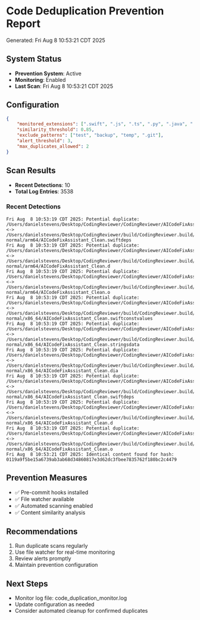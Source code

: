 # Code Deduplication Prevention Report
Generated: Fri Aug  8 10:53:21 CDT 2025

## System Status
- **Prevention System**: Active
- **Monitoring**: Enabled
- **Last Scan**: Fri Aug  8 10:53:21 CDT 2025

## Configuration
```json
{
    "monitored_extensions": [".swift", ".js", ".ts", ".py", ".java", ".kt"],
    "similarity_threshold": 0.85,
    "exclude_patterns": ["test", "backup", "temp", ".git"],
    "alert_threshold": 3,
    "max_duplicates_allowed": 2
}
```

## Scan Results
- **Recent Detections**:       10
- **Total Log Entries**:     3538

### Recent Detections
```
Fri Aug  8 10:53:19 CDT 2025: Potential duplicate: /Users/danielstevens/Desktop/CodingReviewer/CodingReviewer/AICodeFixAssistant_Clean.swift <-> /Users/danielstevens/Desktop/CodingReviewer/build/CodingReviewer.build/Debug/CodingReviewer.build/Objects-normal/arm64/AICodeFixAssistant_Clean.swiftdeps
Fri Aug  8 10:53:19 CDT 2025: Potential duplicate: /Users/danielstevens/Desktop/CodingReviewer/CodingReviewer/AICodeFixAssistant_Clean.swift <-> /Users/danielstevens/Desktop/CodingReviewer/build/CodingReviewer.build/Debug/CodingReviewer.build/Objects-normal/arm64/AICodeFixAssistant_Clean.d
Fri Aug  8 10:53:19 CDT 2025: Potential duplicate: /Users/danielstevens/Desktop/CodingReviewer/CodingReviewer/AICodeFixAssistant_Clean.swift <-> /Users/danielstevens/Desktop/CodingReviewer/build/CodingReviewer.build/Debug/CodingReviewer.build/Objects-normal/arm64/AICodeFixAssistant_Clean.o
Fri Aug  8 10:53:19 CDT 2025: Potential duplicate: /Users/danielstevens/Desktop/CodingReviewer/CodingReviewer/AICodeFixAssistant_Clean.swift <-> /Users/danielstevens/Desktop/CodingReviewer/build/CodingReviewer.build/Debug/CodingReviewer.build/Objects-normal/x86_64/AICodeFixAssistant_Clean.swiftconstvalues
Fri Aug  8 10:53:19 CDT 2025: Potential duplicate: /Users/danielstevens/Desktop/CodingReviewer/CodingReviewer/AICodeFixAssistant_Clean.swift <-> /Users/danielstevens/Desktop/CodingReviewer/build/CodingReviewer.build/Debug/CodingReviewer.build/Objects-normal/x86_64/AICodeFixAssistant_Clean.stringsdata
Fri Aug  8 10:53:19 CDT 2025: Potential duplicate: /Users/danielstevens/Desktop/CodingReviewer/CodingReviewer/AICodeFixAssistant_Clean.swift <-> /Users/danielstevens/Desktop/CodingReviewer/build/CodingReviewer.build/Debug/CodingReviewer.build/Objects-normal/x86_64/AICodeFixAssistant_Clean.dia
Fri Aug  8 10:53:19 CDT 2025: Potential duplicate: /Users/danielstevens/Desktop/CodingReviewer/CodingReviewer/AICodeFixAssistant_Clean.swift <-> /Users/danielstevens/Desktop/CodingReviewer/build/CodingReviewer.build/Debug/CodingReviewer.build/Objects-normal/x86_64/AICodeFixAssistant_Clean.swiftdeps
Fri Aug  8 10:53:19 CDT 2025: Potential duplicate: /Users/danielstevens/Desktop/CodingReviewer/CodingReviewer/AICodeFixAssistant_Clean.swift <-> /Users/danielstevens/Desktop/CodingReviewer/build/CodingReviewer.build/Debug/CodingReviewer.build/Objects-normal/x86_64/AICodeFixAssistant_Clean.d
Fri Aug  8 10:53:19 CDT 2025: Potential duplicate: /Users/danielstevens/Desktop/CodingReviewer/CodingReviewer/AICodeFixAssistant_Clean.swift <-> /Users/danielstevens/Desktop/CodingReviewer/build/CodingReviewer.build/Debug/CodingReviewer.build/Objects-normal/x86_64/AICodeFixAssistant_Clean.o
Fri Aug  8 10:53:21 CDT 2025: Identical content found for hash: 0119a9f5be15a6739ab3ab68d34860817e3d62dc3fbee7835762f180bc2c4479
```

## Prevention Measures
- ✅ Pre-commit hooks installed
- ✅ File watcher available
- ✅ Automated scanning enabled
- ✅ Content similarity analysis

## Recommendations
1. Run duplicate scans regularly
2. Use file watcher for real-time monitoring
3. Review alerts promptly
4. Maintain prevention configuration

## Next Steps
- Monitor log file: code_duplication_monitor.log
- Update configuration as needed
- Consider automated cleanup for confirmed duplicates
